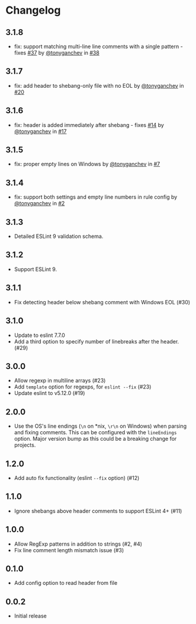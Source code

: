 # Changelog

## 3.1.8

* fix: support matching multi-line line comments with a single pattern - fixes
  [#37](https://github.com/tonyganchev/eslint-plugin-header/issues/37) by
  [@tonyganchev](https://github.com/tonyganchev) in
  [#38](https://github.com/tonyganchev/eslint-plugin-header/pull/38)

## 3.1.7

* fix: add header to shebang-only file with no EOL by
  [@tonyganchev](https://github.com/tonyganchev) in
  [#20](https://github.com/tonyganchev/eslint-plugin-header/pull/20)

## 3.1.6

* fix: header is added immediately after shebang - fixes
  [#14](https://github.com/tonyganchev/eslint-plugin-header/issues/14) by
  [@tonyganchev](https://github.com/tonyganchev) in
  [#17](https://github.com/tonyganchev/eslint-plugin-header/pull/17)

## 3.1.5

* fix: proper empty lines on Windows by
  [@tonyganchev](https://github.com/tonyganchev) in
  [#7](https://github.com/tonyganchev/eslint-plugin-header/pull/7)

## 3.1.4

* fix: support both settings and empty line numbers in rule config by
  [@tonyganchev](https://github.com/tonyganchev) in
  [#2](https://github.com/tonyganchev/eslint-plugin-header/pull/2)

## 3.1.3

* Detailed ESLint 9 validation schema.

## 3.1.2

* Support ESLint 9.

## 3.1.1

* Fix detecting header below shebang comment with Windows EOL (#30)

## 3.1.0

* Update to eslint 7.7.0
* Add a third option to specify number of linebreaks after the header. (#29)

## 3.0.0

* Allow regexp in multiline arrays (#23)
* Add `template` option for regexps, for `eslint --fix` (#23)
* Update eslint to v5.12.0 (#19)

## 2.0.0

* Use the OS's line endings (`\n` on *nix, `\r\n` on Windows) when parsing and
  fixing comments. This can be configured with the `lineEndings` option. Major
  version bump as this could be a breaking change for projects.

## 1.2.0

* Add auto fix functionality (eslint `--fix` option) (#12)

## 1.1.0

* Ignore shebangs above header comments to support ESLint 4+ (#11)

## 1.0.0

* Allow RegExp patterns in addition to strings (#2, #4)
* Fix line comment length mismatch issue (#3)

## 0.1.0

* Add config option to read header from file

## 0.0.2

* Initial release

